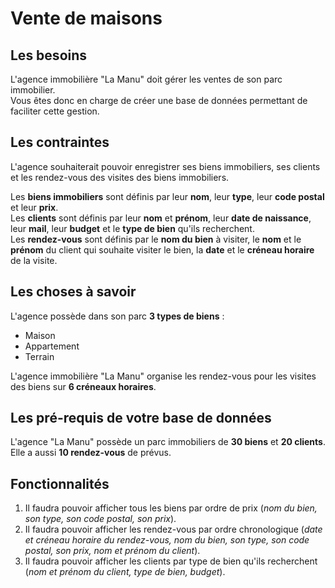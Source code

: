 # Vente de maisons

## Les besoins
L'agence immobilière "La Manu" doit gérer les ventes de son parc immobilier.  
Vous êtes donc en charge de créer une base de données permettant de faciliter cette gestion.  

## Les contraintes
L'agence souhaiterait pouvoir enregistrer ses biens immobiliers, ses clients et les rendez-vous des visites des biens immobiliers.  

Les **biens immobiliers** sont définis par leur **nom**, leur **type**, leur **code postal** et leur **prix**.  
Les **clients** sont définis par leur **nom** et **prénom**, leur **date de naissance**, leur **mail**, leur **budget** et le **type de bien** qu'ils recherchent.  
Les **rendez-vous** sont définis par le **nom du bien** à visiter, le **nom** et le **prénom** du client qui souhaite visiter le bien, la **date** et le **créneau horaire** de la visite.  

## Les choses à savoir
L'agence possède dans son parc **3 types de biens** :  
  * Maison  
  * Appartement  
  * Terrain  

L'agence immobilière "La Manu" organise les rendez-vous pour les visites des biens sur **6 créneaux horaires**.  

## Les pré-requis de votre base de données
L'agence "La Manu" possède un parc immobiliers de **30 biens** et **20 clients**. Elle a aussi **10 rendez-vous** de prévus.  

## Fonctionnalités
1. Il faudra pouvoir afficher tous les biens par ordre de prix (*nom du bien, son type, son code postal, son prix*).  
2. Il faudra pouvoir afficher les rendez-vous par ordre chronologique (*date et créneau horaire du rendez-vous, nom du bien, son type, son code postal, son prix, nom et prénom du client*).  
3. Il faudra pouvoir afficher les clients par type de bien qu'ils recherchent (*nom et prénom du client, type de bien, budget*).  
